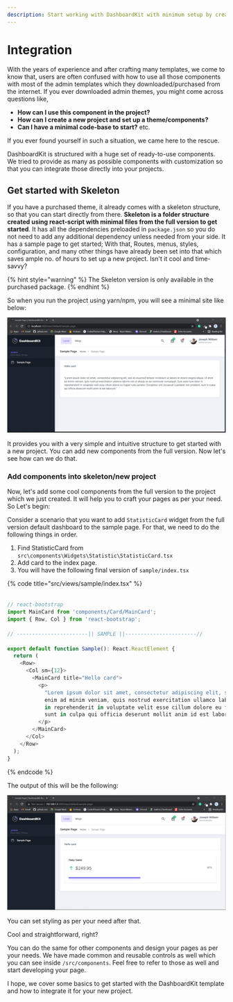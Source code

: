 ```yaml
---
description: Start working with DashboardKit with minimum setup by creating new project
---
```


# Integration

With the years of experience and after crafting many templates, we come to know that, users are often confused with how to use all those components with most of the admin templates which they downloaded/purchased from the internet. If you ever downloaded admin themes, you might come across questions like,&#x20;

* **How can I use this component in the project?**
* **How can I create a new project and set up a theme/components?**
* **Can I have a minimal code-base to start?** etc.&#x20;

If you ever found yourself in such a situation, we came here to the rescue.

DashboardKit is structured with a huge set of ready-to-use components. We tried to provide as many as possible components with customization so that you can integrate those directly into your projects.

## Get started with Skeleton

If you have a purchased theme, it already comes with a skeleton structure, so that you can start directly from there. **Skeleton is a folder structure created using react-script with minimal files from the full version to get started**. It has all the dependencies preloaded in `package.json` so you do not need to add any additional dependency unless needed from your side. It has a sample page to get started; With that, Routes, menus, styles, configuration, and many other things have already been set into that which saves ample no. of hours to set up a new project. Isn't it cool and time-savvy?

{% hint style="warning" %}
The Skeleton version is only available in the purchased package.
{% endhint %}

So when you run the project using yarn/npm, you will see a minimal site like below:

![](<.gitbook/assets/Screenshot 2021-10-30 120354 (1).png>)

It provides you with a very simple and intuitive structure to get started with a new project. You can add new components from the full version. Now let's see how can we do that.

### Add components into skeleton/new project

Now, let's add some cool components from the full version to the project which we just created. It will help you to craft your pages as per your need. So Let's begin:

Consider a scenario that you want to add `StatisticCard` widget from the full version default dashboard to the sample page. For that, we need to do the following things in order.

1. Find StatisticCard from `src\components\Widgets\Statistic\StatisticCard.tsx`
2. Add card to the index page.
3. You will have the following final version of `sample/index.tsx`

{% code title="src/views/sample/index.tsx" %}
```typescript

// react-bootstrap
import MainCard from 'components/Card/MainCard';
import { Row, Col } from 'react-bootstrap';

// -----------------------|| SAMPLE ||-----------------------//

export default function Sample(): React.ReactElement {
  return (
    <Row>
      <Col sm={12}>
        <MainCard title="Hello card">
          <p>
            "Lorem ipsum dolor sit amet, consectetur adipiscing elit, sed do eiusmod tempor incididunt ut labore et dolore magna aliqua. Ut
            enim ad minim veniam, quis nostrud exercitation ullamco laboris nisi ut aliquip ex ea commodo consequat. Duis aute irure dolor
            in reprehenderit in voluptate velit esse cillum dolore eu fugiat nulla pariatur. Excepteur sint occaecat cupidatat non proident,
            sunt in culpa qui officia deserunt mollit anim id est laborum."
          </p>
        </MainCard>
      </Col>
    </Row>
  );
}

```
{% endcode %}

The output of this will be the following:

![](<.gitbook/assets/Screenshot 2021-10-30 121700.png>)

You can set styling as per your need after that.

Cool and straightforward, right?

You can do the same for other components and design your pages as per your needs. We have made common and reusable controls as well which you can see inside `/src/components`. Feel free to refer to those as well and start developing your page.

I hope, we cover some basics to get started with the DashboardKit template and how to integrate it for your new project.
